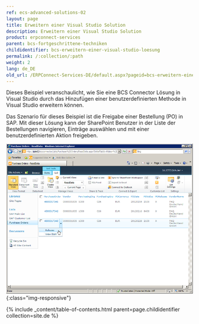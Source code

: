 ```yaml
---
ref: ecs-advanced-solutions-02
layout: page
title: Erweitern einer Visual Studio Solution
description: Erweitern einer Visual Studio Solution
product: erpconnect-services
parent: bcs-fortgeschrittene-techniken
childidentifier: bcs-erweitern-einer-visual-studio-loesung
permalink: /:collection/:path
weight: 2
lang: de_DE
old_url: /ERPConnect-Services-DE/default.aspx?pageid=bcs-erweitern-einer-visual-studio-loesung
---
```


Dieses Beispiel veranschaulicht, wie Sie eine BCS Connector Lösung in Visual Studio durch das Hinzufügen einer benutzerdefinierten Methode in Visual Studio erweitern können.

Das Szenario für dieses Beispiel ist die Freigabe einer Bestellung (PO) in SAP. Mit dieser Lösung kann der SharePoint Benutzer in der Liste der Bestellungen navigieren, Einträge auswählen und mit einer benutzerdefinierten Aktion freigeben.


![BCS-PO-VS-End-Result](/img/content/BCS-PO-VS-End-Result.png){:class="img-responsive"}


{% include _content/table-of-contents.html parent=page.childidentifier collection=site.de %}